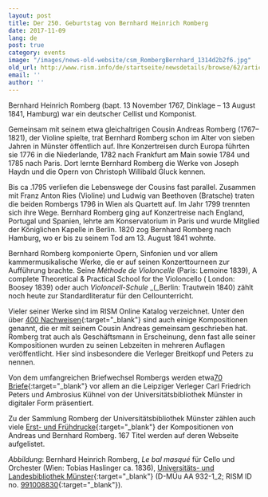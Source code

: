 ```yaml
---
layout: post
title: Der 250. Geburtstag von Bernhard Heinrich Romberg
date: 2017-11-09
lang: de
post: true
category: events
image: "/images/news-old-website/csm_RombergBernhard_1314d2b2f6.jpg"
old_url: http://www.rism.info/de/startseite/newsdetails/browse/62/article/64/the-250th-birthday-of-bernhard-heinrich-romberg.html
email: ''
author: ''
---
```


Bernhard Heinrich Romberg (bapt. 13 November 1767, Dinklage – 13 August 1841, Hamburg) war ein deutscher Cellist und Komponist.

Gemeinsam mit seinem etwa gleichaltrigen Cousin Andreas Romberg (1767–1821), der Violine spielte, trat Bernhard Romberg schon im Alter von sieben Jahren in Münster öffentlich auf. Ihre Konzertreisen durch Europa führten sie 1776 in die Niederlande, 1782 nach Frankfurt am Main sowie 1784 und 1785 nach Paris. Dort lernte Bernhard Romberg die Werke von Joseph Haydn und die Opern von Christoph Willibald Gluck kennen.

Bis ca .1795 verliefen die Lebenswege der Cousins fast parallel. Zusammen mit Franz Anton Ries (Violine) und Ludwig van Beethoven (Bratsche) traten die beiden Rombergs 1796 in Wien als Quartett auf. Im Jahr 1799 trennten sich ihre Wege. Bernhard Romberg ging auf Konzertreise nach England, Portugal und Spanien, lehrte am Konservatorium in Paris und wurde Mitglied der Königlichen Kapelle in Berlin. 1820 zog Bernhard Romberg nach Hamburg, wo er bis zu seinem Tod am 13. August 1841 wohnte.

Bernhard Romberg komponierte Opern, Sinfonien und vor allem kammermusikalische Werke, die er auf seinen Konzerttourneen zur Aufführung brachte. Seine _Méthode de Violoncelle_ (Paris: Lemoine 1839), A complete Theoretical & Practical School for the Violoncello ( London: Boosey 1839) oder auch _Violoncell-Schule_ _(_Berlin: Trautwein 1840) zählt noch heute zur Standardliteratur für den Cellounterricht.

Vieler seiner Werke sind im RISM Online Katalog verzeichnet. Unter den über [400 Nachweisen](https://opac.rism.info/search?View=rism&author=Romberg+Bernhard){:target="_blank"} sind auch einige Kompositionen genannt, die er mit seinem Cousin Andreas gemeinsam geschrieben hat. Romberg trat auch als Geschäftsmann in Erscheinung, denn fast alle seiner Kompositionen wurden zu seinen Lebzeiten in mehreren Auflagen veröffentlicht. Hier sind insbesondere die Verleger Breitkopf und Peters zu nennen.

Von dem umfangreichen Briefwechsel Rombergs werden etwa[70 Briefe](https://sammlungen.ulb.uni-muenster.de/nav/classification/4224596){:target="_blank"} vor allem an die Leipziger Verleger Carl Friedrich Peters und Ambrosius Kühnel von der Universitätsbibliothek Münster in digitaler Form präsentiert.

Zu der Sammlung Romberg der Universitätsbibliothek Münster zählen auch viele [Erst- und Frühdrucke](https://sammlungen.ulb.uni-muenster.de/ulbms/nav/classification/4180434){:target="_blank"} der Kompositionen von Andreas und Bernhard Romberg. 167 Titel werden auf deren Webseite aufgelistet.

_Abbildung_: Bernhard Heinrich Romberg, _Le bal masqué_ für Cello und Orchester (Wien: Tobias Haslinger ca. 1836), [Universitäts- und Landesbibliothek Münster](https://sammlungen.ulb.uni-muenster.de/hd/content/pageview/4276781){:target="_blank"} (D-MÜu AA 932-1\_2; RISM ID no. [991008830](https://opac.rism.info/search?id=00000991008830&Language=en){:target="_blank"}).


